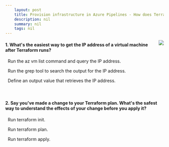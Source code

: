 ```yaml
---
    layout: post
    title: Provision infrastructure in Azure Pipelines - How does Terraform work?
    description: nil
    summary: nil
    tags: nil
---
```



 <a target="_blank" href="https://docs.microsoft.com/en-us/learn/modules/provision-infrastructure-azure-pipelines/3-how-terraform-works/"><i class="fas fa-external-link-alt"></i> </a>
 <img align="right" src="https://docs.microsoft.com/en-us/learn/achievements/azure-devops/provision-infrastructure-azure-pipelines.svg">
####  1. What's the easiest way to get the IP address of a virtual machine after Terraform runs?


<i class='far fa-square'></i> &nbsp;&nbsp;Run the az vm list command and query the IP address.

<i class='far fa-square'></i> &nbsp;&nbsp;Run the grep tool to search the output for the IP address.

<i class='fas fa-check-square' style='color: Dodgerblue;'></i> &nbsp;&nbsp;Define an output value that retrieves the IP address.
<br />
<br />
<br />

####  2. Say you've made a change to your Terraform plan. What's the safest way to understand the effects of your change before you apply it?


<i class='far fa-square'></i> &nbsp;&nbsp;Run terraform init.

<i class='fas fa-check-square' style='color: Dodgerblue;'></i> &nbsp;&nbsp;Run terraform plan.

<i class='far fa-square'></i> &nbsp;&nbsp;Run terraform apply.
<br />
<br />
<br />
